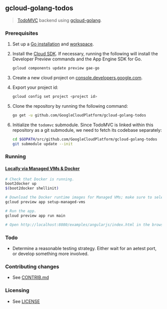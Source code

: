 ## gcloud-golang-todos

> [TodoMVC](http://todomvc.com) backend using [gcloud-golang](//github.com/GoogleCloudPlatform/gcloud-golang).


### Prerequisites

1. Set up a [Go installation](https://golang.org/doc/install) and [workspace](https://golang.org/doc/code.html).
1. Install the [Cloud SDK](https://cloud.google.com/sdk/). If necessary, running the following will install
the Developer Preview commands and the App Engine SDK for Go.

    ```sh
    gcloud components update preview gae-go
    ```

1. Create a new cloud project on [console.developers.google.com](https://console.developers.google.com).
1. Export your project id:
    
    ```sh
    gcloud config set project <project id>
    ```

1. Clone the repository by running the following command:

    ```sh
    go get -u github.com/GoogleCloudPlatform/gcloud-golang-todos
    ```

1. Initialize the `todomvc` submodule. Since TodoMVC is linked within this repository as a git submodule, we need
to fetch its codebase separately:

    ```sh
    cd $GOPATH/src/github.com/GoogleCloudPlatform/gcloud-golang-todos
    git submodule update --init
    ```


### Running

#### [Locally via Managed VMs & Docker](https://developers.google.com/appengine/docs/managed-vms/)

```sh
# Check that Docker is running.
boot2docker up
$(boot2docker shellinit)

# Download the Docker runtime images for Managed VMs; make sure to select the Go runtime.
gcloud preview app setup-managed-vms

# Run the app.
gcloud preview app run main

# Open http://localhost:8080/examples/angularjs/index.html in the browser!
```

### Todo

* Determine a reasonable testing strategy. Either wait for an aetest port, or develop something more involved.

### Contributing changes

* See [CONTRIB.md](CONTRIB.md)


### Licensing

* See [LICENSE](LICENSE)
